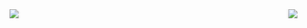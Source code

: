 <a href="https://github.com/danbart">
  <img align="left" src="https://github-readme-stats.vercel.app/api/top-langs/?username=danbart&theme=algolia&layout=compact&langs_count=8" />
</a>
<a href="https://github.com/danbart">
  <img align="right" src="https://github-readme-stats.vercel.app/api?username=danbart&theme=algolia&count_private=true&show_icons=true" />
</a>

<!-- a href="https://github.com/danbart">
  <img align="left" src="https://github-readme-stats.vercel.app/api/wakatime?username=danbart&theme=algolia" />
</a -->

<!--
**danbart/danbart** is a ✨ _special_ ✨ repository because its `README.md` (this file) appears on your GitHub profile.

Here are some ideas to get you started:

- 🔭 I’m currently working on MANCUERNA and freelancer
- 🌱 I’m currently learning React and typesctipt
- 👯 I’m looking to collaborate on ...
- 🤔 I’m looking for help with ...
- 💬 Ask me about ...
- 📫 How to reach me: ...
- 😄 Pronouns: ...
- ⚡ Fun fact: ...
-->
